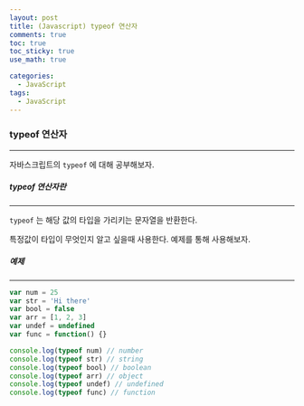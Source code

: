 ```yaml
---
layout: post
title: (Javascript) typeof 연산자
comments: true
toc: true
toc_sticky: true
use_math: true

categories:
  - JavaScript
tags:
  - JavaScript
---
```




### typeof 연산자

---



자바스크립트의 `typeof` 에 대해 공부해보자.



##### typeof 연산자란

---

`typeof` 는 해당 값의 타입을 가리키는 문자열을 반환한다.

특정값이 타입이 무엇인지 알고 싶을때 사용한다. 예제를 통해 사용해보자.



##### 예제

---

```javascript
var num = 25
var str = 'Hi there'
var bool = false
var arr = [1, 2, 3]
var undef = undefined
var func = function() {}

console.log(typeof num) // number
console.log(typeof str) // string
console.log(typeof bool) // boolean
console.log(typeof arr) // object
console.log(typeof undef) // undefined
console.log(typeof func) // function
```

